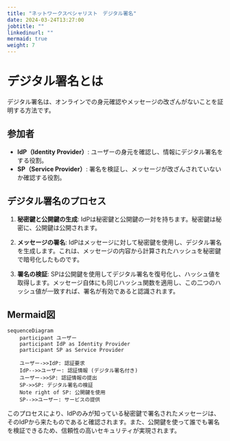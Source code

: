 ```yaml
---
title: "ネットワークスペシャリスト　デジタル署名"
date: 2024-03-24T13:27:00
jobtitle: ""
linkedinurl: ""
mermaid: true
weight: 7
---
```


# デジタル署名とは

デジタル署名は、オンラインでの身元確認やメッセージの改ざんがないことを証明する方法です。

## 参加者

- **IdP（Identity Provider）**: ユーザーの身元を確認し、情報にデジタル署名をする役割。
- **SP（Service Provider）**: 署名を検証し、メッセージが改ざんされていないか確認する役割。

## デジタル署名のプロセス

1. **秘密鍵と公開鍵の生成**:
   IdPは秘密鍵と公開鍵の一対を持ちます。秘密鍵は秘密に、公開鍵は公開されます。

2. **メッセージの署名**:
   IdPはメッセージに対して秘密鍵を使用し、デジタル署名を生成します。これは、メッセージの内容から計算されたハッシュを秘密鍵で暗号化したものです。

3. **署名の検証**:
   SPは公開鍵を使用してデジタル署名を復号化し、ハッシュ値を取得します。メッセージ自体にも同じハッシュ関数を適用し、この二つのハッシュ値が一致すれば、署名が有効であると認識されます。

## Mermaid図

```mermaid
sequenceDiagram
    participant ユーザー
    participant IdP as Identity Provider
    participant SP as Service Provider

    ユーザー->>IdP: 認証要求
    IdP-->>ユーザー: 認証情報 (デジタル署名付き)
    ユーザー->>SP: 認証情報の提出
    SP->>SP: デジタル署名の検証
    Note right of SP: 公開鍵を使用
    SP-->>ユーザー: サービスの提供
```

このプロセスにより、IdPのみが知っている秘密鍵で署名されたメッセージは、そのIdPから来たものであると確認されます。また、公開鍵を使って誰でも署名を検証できるため、信頼性の高いセキュリティが実現されます。